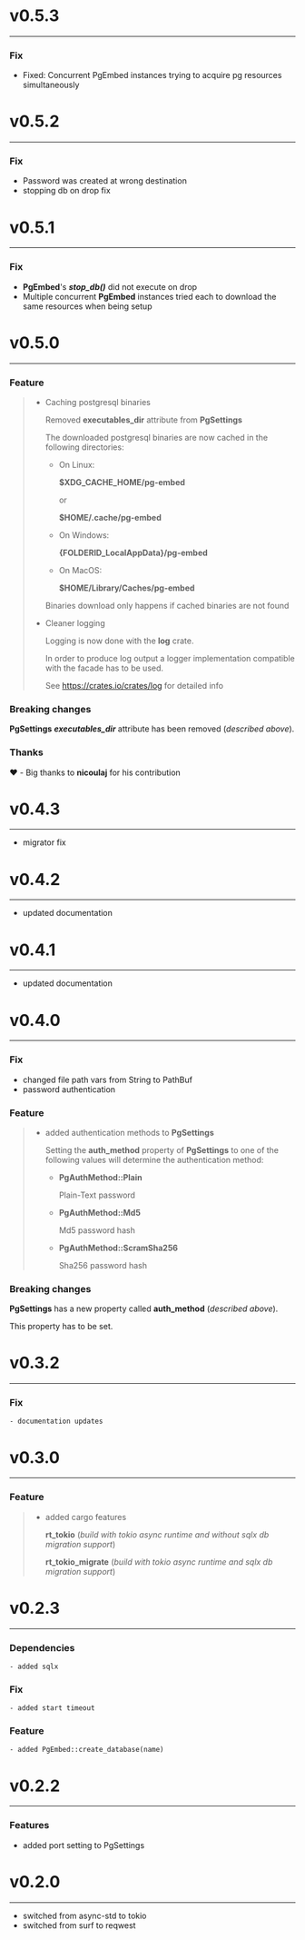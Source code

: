 # v0.5.3
___
### Fix
- Fixed: Concurrent PgEmbed instances trying to acquire pg resources simultaneously

# v0.5.2
___
### Fix
- Password was created at wrong destination
- stopping db on drop fix

# v0.5.1
___
### Fix
- **PgEmbed**'s ***stop_db()*** did not execute on drop
- Multiple concurrent **PgEmbed** instances tried each to download the same resources when being setup

# v0.5.0
___
### Feature
> - Caching postgresql binaries
>    
>   Removed **executables_dir** attribute from **PgSettings**
> 
>   The downloaded postgresql binaries are now cached in the following directories:
>   
>   - On Linux:
>     
>     **$XDG_CACHE_HOME/pg-embed**
> 
>     or 
> 
>     **$HOME/.cache/pg-embed**
>   - On Windows: 
>     
>     **{FOLDERID_LocalAppData}/pg-embed**
>   - On MacOS:
> 
>     **$HOME/Library/Caches/pg-embed**
> 
>   Binaries download only happens if cached binaries are not found
> - Cleaner logging
>   
>   Logging is now done with the **log** crate. 
>   
>   In order to produce log output a logger implementation compatible with the facade has to be used.
>   
>   See https://crates.io/crates/log for detailed info
> 
>
### Breaking changes
**PgSettings** ***executables_dir*** attribute has been removed (*described above*).

### Thanks
❤️ - Big thanks to **nicoulaj** for his contribution

# v0.4.3
___
- migrator fix

# v0.4.2
___
- updated documentation

# v0.4.1
___
- updated documentation

# v0.4.0
___
### Fix
 - changed file path vars from String to PathBuf
 - password authentication

### Feature
> - added authentication methods to **PgSettings**
>   
>   Setting the **auth_method** property of **PgSettings**
>   to one of the following values will determine the authentication
>   method:
> 
>   - **PgAuthMethod::Plain**
>       
>       Plain-Text password
>   - **PgAuthMethod::Md5**
>       
>       Md5 password hash
> 
>   - **PgAuthMethod::ScramSha256**
> 
>       Sha256 password hash
>
> 

### Breaking changes
**PgSettings** has a new property called **auth_method** (*described above*).

This property has to be set.

# v0.3.2
___
### Fix
    - documentation updates

# v0.3.0
___
### Feature
> - added cargo features
> 
>   **rt_tokio** (*build with tokio async runtime and without sqlx db migration support*)
> 
>   **rt_tokio_migrate** (*build with tokio async runtime and sqlx db migration support*)

# v0.2.3
___
### Dependencies
    - added sqlx

### Fix
    - added start timeout

### Feature
    - added PgEmbed::create_database(name)

# v0.2.2
___

### Features
- added port setting to PgSettings

# v0.2.0
___

- switched from async-std to tokio
- switched from surf to reqwest

